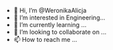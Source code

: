 - 👋 Hi, I’m @WeronikaAlicja
- 👀 I’m interested in Engineering...
- 🌱 I’m currently learning ...
- 💞️ I’m looking to collaborate on ...
- 📫 How to reach me ...

<!---
WeronikaAlicja/WeronikaAlicja is a ✨ special ✨ repository because its `README.md` (this file) appears on your GitHub profile.
You can click the Preview link to take a look at your changes.
--->

